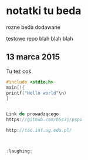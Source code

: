 # notatki tu beda

rozne beda dodawane

testowe repo
blah blah blah

## 13 marca 2015

Tu też coś
```C
#include <stdio.h>
main(){
printf("Hello world"\n)
}


Link do prowadzącego
https://github.com/h5c3j/pspi

http://tao.inf.ug.edu.pl/



:laughing:
